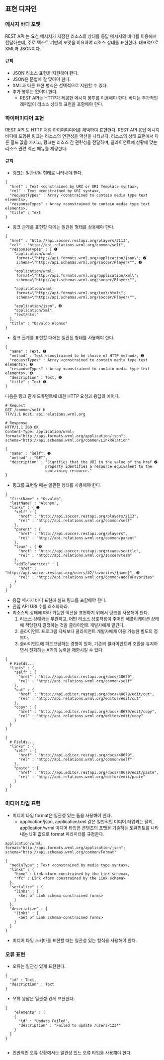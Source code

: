 ## 표현 디자인

### 메시지 바디 포맷

REST API 는 요청 메시지가 지정한 리소스의 상태를 응답 메시지의 바디를 이용해서 전달하는데, 주로 텍스트 기반의 포맷을 이요하여 리소스 상태를 표현한다. 대표적으로 XML과 JSON이다.  

#### 규칙 

* JSON 리소스 표현을 지원해야 한다.
* JSON은 문법에 잘 맞아야 한다.
* XML과 다른 표현 형식은 선택적으로 지원할 수 있다.
* 추가 봉투는 없어야 한다.
  - REST API는 HTTP가 제공한 메시지 봉투를 이용해야 한다. 바디는 추가적인 래퍼없이 리소스 상태의 표현을 포함해야 한다.

### 하이퍼미디어 표현

REST API 도 HTTP 처럼 하이퍼미디어를 채택하여 표현한다. REST API 응답 메시지 바디에 포함된 링크는 리소스의 연관성을 액션을 나타낸다. 리소스의 상태 표현에서 다른 필드 값을 가지고, 링크는 리소스 간 관련성을 전달하며, 클라이언트에 상황에 맞는 리소스 관련 액션 메뉴를 제공한다.

#### 규칙

* 링크는 일관성된 형태로 나타내야 한다.
```
{  
  "href" : Text <constrained by URI or URI Template syntax>,  
  "rel" : Text <constrained by URI syntax>,   
  "requestTypes" : Array <constrained to contain media type text elements>,    
  "responseTypes" : Array <constrained to contain media type text elements>,   
  "title" : Text   
}
```

* 링크 관계를 표현할 때에는 일관된 형태를 상용해야 한다.
```
{
  "href" : "http://api.soccer.restapi.org/players/2113",  
  "rel" : "http://api.relations.wrml.org/common/self", 
  "responseTypes" : [ ➊  
    "application/wrml;  
     format=\"http://api.formats.wrml.org/application/json\"; ➋ 
     schema=\"http://api.schemas.wrml.org/soccer/Player\"", ➌
    
    "application/wrml;  
     format=\"http://api.formats.wrml.org/application/xml\"; 
     schema=\"http://api.schemas.wrml.org/soccer/Player\"",
    
    "application/wrml;  
     format=\"http://api.formats.wrml.org/text/html\";  
     schema=\"http://api.schemas.wrml.org/soccer/Player\"",  

    "application/json", ➍  
    "application/xml",  
    "text/html"
  ],
  "title" : "Osvaldo Alonso"
}
```

* 링크 관계를 표현할 때에는 일관된 형태를 사용해야 한다.

```
{  
  "name" : Text, ➊  
  "method" : Text <constrained to be choice of HTTP method>, ➋  
  "requestTypes" : Array <constrained to contain media type text elements>, ➌  
  "responseTypes" : Array <constrained to contain media type text elements>, ➍  
  "description" : Text, ➎  
  "title" : Text ➏  
}
```

다음은 링크 관계 도큐먼트에 대한 HTTP 요청과 응답의 예이다.

```
# Request
GET /common/self H 
TTP/1.1 Host: api.relations.wrml.org  
  
# Response  
HTTP/1.1 200 OK  
Content-Type: application/wrml;
format="http://api.formats.wrml.org/application/json";   
schema="http://api.schemas.wrml.org/common/LinkRelation"  

{  
  "name" : "self", ➊  
  "method" : "GET",  
  "description" : "Signifies that the URI in the value of the href ➋  
                  property identifies a resource equivalent to the 
                  containing resource."  
}
```

* 링크를 표현할 때는 일관된 형태를 사용해야 한다.

```
{  
  "firstName" : "Osvaldo", 
  "lastName" : "Alonso", 
  "links" : { ➊  
    "self" : {  
      "href" : "http://api.soccer.restapi.org/players/2113",  
      "rel" : "http://api.relations.wrml.org/common/self"
    },  
    "parent" : {  
      "href" : "http://api.soccer.restapi.org/players",  
      "rel" : "http://api.relations.wrml.org/common/parent" 
    },  
    "team" : { ➋  
      "href" : "http://api.soccer.restapi.org/teams/seattle",  
      "rel" : "http://api.relations.wrml.org/soccer/team"  
    },  
    "addToFavorites" : {  
      "href" : "http://api.soccer.restapi.org/users/42/favorites/{name}", ➌  
      "rel" : "http://api.relations.wrml.org/common/addToFavorites"  
    }  
  }  
}
```

* 응답 메시지 바디 표현에 셀프 링크를 포함해야 한다.
* 진입 API URI 수를 최소화하라.
* 리소스의 상태에 따라 가능한 액션을 표현하기 위해서 링크를 사용해야 한다.
  1. 리소스 상태와는 무관하고, 어떤 리소스 상호작용이 주어진 애플리케이션 상태 에 적당한지 결정하는 것을 클라이언트 개발자에게 맡긴다.
  2. 클라이언트 프로그램 자체보다 클라이언트 개발자에게 이용 가능한 별도의 정 보다.
  3. 클라이언트에 하드코딩하는 경향이 있어, 기존의 클라이언트와 호환을 유지하면서 진화하는 API의 능력을 제한시킬 수 있다.

```
{  
  # Fields...  
  "links" : {  
    "self" : {  
      "href" : "http://api.editor.restapi.org/docs/48679",  
      "rel" : "http://api.relations.wrml.org/common/self"  
    },  
    "cut" : {  
      "href" : "http://api.editor.restapi.org/docs/48679/edit/cut",  
      "rel" : "http://api.relations.wrml.org/editor/edit/cut"
    },  
    "copy" : {  
      "href" : "http://api.editor.restapi.org/docs/48679/edit/copy",  
      "rel" : "http://api.relations.wrml.org/editor/edit/copy"  
    }  
  }  
}
```

```
{
  # Fields...  
  "links" : {  
    "self" : {  
      "href" : "http://api.editor.restapi.org/docs/48679",  
      "rel" : "http://api.relations.wrml.org/common/self"  
    },  
    "paste" : {  
      "href" : "http://api.editor.restapi.org/docs/48679/edit/paste",  
      "rel" : "http://api.relations.wrml.org/editor/edit/paste"  
    } 
  }  
}
```


### 미디어 타입 표현

* 미디어 타입 format은 일관성 있는 폼을 사용해야 한다.
  - application/json, application/xml 같은 일반적인 미디어 타입과는 달리, application/wrml 미디어 타입은 콘텐츠의 포맷을 기술하는 토큐먼트를 나타내는 URI 값으로 format 파라미터를 규정한다.
```
application/wrml;   
format="http://api.formats.wrml.org/application/json";     
schema="http://api.schemas.wrml.org/common/Format"  
```
```
{  
  "mediaType" : Text <constrained by media type syntax>,  
  "links" : {  
    "home" : Link <form constrained by the Link schema>,  
    "rfc" : Link <form constrained by the Link schema>  
  },  
  "serialize" : {  
    "links" : {  
      <Set of Link schema-constrained forms>   
    }    
  },  
  "deserialize" : {  
    "links" : {  
      <Set of Link schema-constrained forms>  
    }   
  }  
} 
```
* 미디어 타입 스키마를 표현할 때는 일관성 있는 형식을 사용해야 한다.


### 오류 표현

* 오류는 일관성 있게 표현한다.
```
{  
  "id" : Text,  
  "description" : Text
}  
```

* 오류 응답은 일관성 있게 표현한다.
```
{  
    "elements" : [  
    {  
      "id" : "Update Failed",  
      "description" : "Failed to update /users/1234"  
    } 
  }
}
 
```

* 인반적인 오류 상황에서는 일관성 있느 오류 타입을 사용해야 한다.
